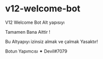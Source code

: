 # v12-welcome-bot
V12 Welcome Bot Alt yapısıyı 

Tamamen Bana Aittir !

Bu Altyapıyı izinsiz almak ve çalmak Yasaktır!

Botun Yapımcısı ✦ Devil#7079
